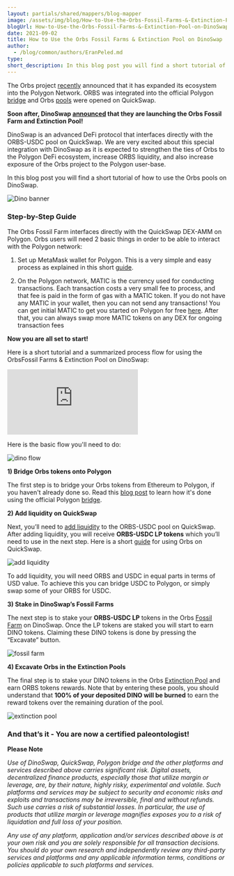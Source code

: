 ```yaml
---
layout: partials/shared/mappers/blog-mapper
image: /assets/img/blog/How-to-Use-the-Orbs-Fossil-Farms-&-Extinction-Pool-on-DinoSwap/bg.jpg
blogUrl: How-to-Use-the-Orbs-Fossil-Farms-&-Extinction-Pool-on-DinoSwap
date: 2021-09-02
title: How to Use the Orbs Fossil Farms & Extinction Pool on DinoSwap
author:
  - /blog/common/authors/EranPeled.md
type:
short_description: In this blog post you will find a short tutorial of how to use the Orbs pools on DinoSwap.
---
```


The Orbs project [recently](https://www.orbs.com/orbs-ecosystem-expansion-whats-next/) announced that it has expanded its ecosystem into the Polygon Network. ORBS was integrated into the official Polygon [bridge](https://www.orbs.com/how-to-bridge-orbs-tokens-onto-the-polygon-network/) and Orbs [pools](https://www.orbs.com/orbs-is-now-live-on-quickswap/) were opened on QuickSwap.

**Soon after, DinoSwap [announced](https://www.orbs.com/Orbs-Extinction-Pool-Launched-on-DinoSwap/) that they are launching the Orbs Fossil Farm and Extinction Pool!**

DinoSwap is an advanced DeFi protocol that interfaces directly with the ORBS-USDC pool on QuickSwap. We are very excited about this special integration with DinoSwap as it is expected to strengthen the ties of Orbs to the Polygon DeFi ecosystem, increase ORBS liquidity, and also increase exposure of the Orbs project to the Polygon user-base.

In this blog post you will find a short tutorial of how to use the Orbs pools on DinoSwap.

![Dino banner](/assets/img/blog/How-to-Use-the-Orbs-Fossil-Farms-&-Extinction-Pool-on-DinoSwap/image1.jpg)



### Step-by-Step Guide

The Orbs Fossil Farm interfaces directly with the QuickSwap DEX-AMM on Polygon. Orbs users will need 2 basic things in order to be able to interact with the Polygon network:

1. Set up MetaMask wallet for Polygon. This is a very simple and easy process as explained in this short [guide](https://medium.com/stakingbits/setting-up-metamask-for-polygon-matic-network-838058f6d844).

2. On the Polygon network, MATIC is the currency used for conducting transactions. Each transaction costs a very small fee to process, and that fee is paid in the form of gas with a MATIC token. If you do not have any MATIC in your wallet, then you can not send any transactions! You can get initial MATIC to get you started on Polygon for free [here](https://macncheese.finance/matic-polygon-mainnet-faucet.php). After that, you can always swap more MATIC tokens on any DEX for ongoing transaction fees

**Now you are all set to start!**

Here is a short tutorial and a summarized process flow for using the OrbsFossil Farms & Extinction Pool on DinoSwap:

<iframe src="https://www.youtube.com/embed/YDJHe1HQlUU" title="YouTube video player" frameborder="0" allow="accelerometer; autoplay; clipboard-write; encrypted-media; gyroscope; picture-in-picture" allowfullscreen></iframe>

Here is the basic flow you'll need to do:

![dino flow](/assets/img/blog/How-to-Use-the-Orbs-Fossil-Farms-&-Extinction-Pool-on-DinoSwap/image2.png)


**1) Bridge Orbs tokens onto Polygon**

The first step is to bridge your Orbs tokens from Ethereum to Polygon, if you haven't already done so. Read this [blog post](https://www.orbs.com/how-to-bridge-orbs-tokens-onto-the-polygon-network/) to learn how it's done using the official Polygon [bridge](https://wallet.matic.network/bridge/).

**2) Add liquidity on QuickSwap**

Next, you’ll need to [add liquidity](https://quickswap.exchange/#/add/0x614389eaae0a6821dc49062d56bda3d9d45fa2ff/ETH) to the ORBS-USDC pool on QuickSwap. After adding liquidity, you will receive **ORBS-USDC LP tokens** which you’ll need to use in the next step. Here is a short [guide](https://www.orbs.com/orbs-is-now-live-on-quickswap/) for using Orbs on QuickSwap.

![add liquidity](/assets/img/blog/How-to-Use-the-Orbs-Fossil-Farms-&-Extinction-Pool-on-DinoSwap/image3.png)

To add liquidity, you will need ORBS and USDC in equal parts in terms of USD value. To achieve this you can bridge USDC to Polygon, or simply swap some of your ORBS for USDC.

**3) Stake in DinoSwap’s Fossil Farms**

The next step is to stake your **ORBS-USDC LP** tokens in the Orbs [Fossil Farm](https://dinoswap.exchange/farms?t=l) on DinoSwap. Once the LP tokens are staked you will start to earn DINO tokens. Claiming these DINO tokens is done by pressing the “Excavate” button.

![fossil farm](/assets/img/blog/How-to-Use-the-Orbs-Fossil-Farms-&-Extinction-Pool-on-DinoSwap/image4.png)


**4) Excavate Orbs in the Extinction Pools**

The final step is to stake your DINO tokens in the Orbs [Extinction Pool](https://dinoswap.exchange/pools?t=l) and earn ORBS tokens rewards. Note that by entering these pools, you should understand that **100% of your deposited DINO will be burned** to earn the reward tokens over the remaining duration of the pool.

![extinction pool](/assets/img/blog/How-to-Use-the-Orbs-Fossil-Farms-&-Extinction-Pool-on-DinoSwap/image5.png)


### And that’s it - You are now a certified paleontologist!



<div class='line-separator'> </div>

**Please Note**

_Use of DinoSwap, QuickSwap, Polygon bridge and the other platforms and services described above carries significant risk. Digital assets, decentralized finance products, especially those that utilize margin or leverage, are, by their nature, highly risky, experimental and volatile. Such platforms and services may be subject to security and economic risks and exploits and transactions may be irreversible, final and without refunds. Such use carries a risk of substantial losses. In particular, the use of products that utilize margin or leverage magnifies exposes you to a risk of liquidation and full loss of your position._

_Any use of any platform, application and/or services described above is at your own risk and you are solely responsible for all transaction decisions. You should do your own research and independently review any third-party services and platforms and any applicable information terms, conditions or policies applicable to such platforms and services._
